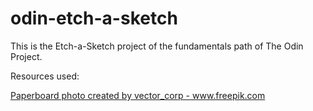 # odin-etch-a-sketch

This is the Etch-a-Sketch project of the fundamentals path of The Odin Project.

Resources used:

<a href='https://www.freepik.com/photos/paperboard'>Paperboard photo created by vector_corp - www.freepik.com</a>